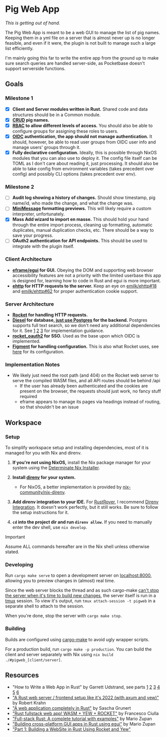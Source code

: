 # Pig Web App

*This is getting out of hand.*

The Pig Web App is meant to be a web GUI to manage the list of pig names. Keeping them in a yml file on a server that is
almost never up is no longer feasible, and even if it were, the plugin is not built to manage such a large list
efficiently.

I'm mainly going this far to write the entire app from the ground up to make sure search queries are handled
server-side, as Pocketbase doesn't support serverside functions.

## Goals

### Milestone 1

- [x] **Client and Server modules written in Rust.** Shared code and data structures should be in a Common module.
- [x] **[CRUD](https://en.wikipedia.org/wiki/Create%2C_read%2C_update_and_delete) pig names.**
- [x] **[RBAC](https://en.wikipedia.org/wiki/Role-based_access_control) to allow different levels of access.** You
  should also be able to configure groups for assigning these roles to users.
- [x] **[OIDC](https://en.wikipedia.org/wiki/OpenID#OpenID_Connect_(OIDC)) authentication, the app should not manage
  authentication.** It should, however, be able to read user groups from OIDC user info and manage users' groups through
  it.
- [x] **Fully declarative configuration.** Ideally, this is possible through NixOS modules that you can also use to
  deploy it. The config file itself can be TOML as I don't care about reading it, just processing. It should also be
  able to take config from environment variables (takes precedent over config) and possibly CLI options (takes precedent
  over env).

### Milestone 2

- [ ] **Audit log showing a history of changes.** Should show timestamp, pig name/id, who made the change, and what the
  change was.
- [ ] **[MiniMessage](https://docs.advntr.dev/minimessage/index.html) formatting previews.** This will likely require a
  custom interpreter, unfortunately.
- [x] **Mass Add wizard to import en masse.** This should hold your hand through the entire import process, cleaning up
  formatting, automatic duplicates, manual duplication checks, etc. There should be a way to save your progress.
- [ ] **OAuth2 authentication for API endpoints.** This should be used to integrate with the plugin itself.

### Client Architecture

- **[eframe/egui](https://github.com/emilk/eframe_template/tree/main) for GUI.** Obeying the DOM and supporting web
  browser accessibility features are not a priority with the limited userbase this app is designed for, learning how to
  code in Rust and egui is more important.
- **[ehttp](https://github.com/emilk/ehttp?tab=readme-ov-file) for HTTP requests to the server.** Keep an eye
  on [emilk/ehttp#18](https://github.com/emilk/ehttp/issues/18)
  and [emilk/ehttp#62](https://github.com/emilk/ehttp/pull/62) for proper authentication cookie support.

### Server Architecture

- **[Rocket](https://rocket.rs/) for handling HTTP requests.**
- **[Diesel](https://diesel.rs/) for database, [just use Postgres](https://mccue.dev/pages/8-16-24-just-use-postgres) for the backend.** Postgres supports full text search, so we don't need any additional dependencies for it. See [1](https://admcpr.com/postgres-full-text-search-is-better-than-part1/) [2](https://www.crunchydata.com/blog/postgres-full-text-search-a-search-engine-in-a-database) [3](https://neon.tech/postgresql/postgresql-indexes/postgresql-full-text-search) for implementation guidance.
- **[rocket_oauth2](https://github.com/jebrosen/rocket_oauth2) for SSO.** Used as the base upon which OIDC is implemented.
- **[Figment](https://docs.rs/figment/0.10.19/figment/) for handling configuration.** This is also what Rocket uses, see [here](https://rocket.rs/guide/v0.5/configuration/) for its configuration.

### Implementation Notes

- We likely just need the root path (and 404) on the Rocket web server to serve the compiled WASM files, and all API
  routes should be behind /api
    - If the user has already been authenticated and the cookies are present on the browser, the requests should just
      work, no fancy stuff required
    - eframe appears to manage its pages via headings instead of routing, so that shouldn't be an issue

## Workspace

### Setup

To simplify workspace setup and installing dependencies, most of it is managed for you with Nix and direnv.

1. **If you're not using NixOS,** install the Nix package manager for your system using the [Determinate Nix Installer](https://github.com/DeterminateSystems/nix-installer).

2. **Install [direnv](https://direnv.net/docs/installation.html) for your system.**

    - For NixOS, a better implementation is provided by [nix-community/nix-direnv](https://github.com/nix-community/nix-direnv).

3. **Add direnv integration to your IDE.** For [RustRover](https://www.jetbrains.com/rust/), I recommend [Direnv Integration](https://plugins.jetbrains.com/plugin/15285-direnv-integration). It doesn't work perfectly, but it still works. Be sure to follow the setup instructions for it.

4. **`cd` into the project dir and run `direnv allow`.** If you need to manually enter the dev shell, use `nix develop`.

> [!IMPORTANT]
> Assume ALL commands hereafter are in the Nix shell unless otherwise stated.

### Developing

Run `cargo make serve` to open a development server on [localhost:8000](http://localhost:8000), allowing you to preview changes in (almost) real time.

Since the web server blocks the thread and as such cargo-make [can't stop the server when it's time to build new changes](https://github.com/tmux/tmux/wiki), the server itself is run in a [tmux](https://github.com/tmux/tmux/wiki) session. To view it's output, run `tmux attach-session -t pigweb` in a separate shell to attach to the session.

When you're done, stop the server with `cargo make stop`.

### Building

Builds are configured using [cargo-make](https://github.com/sagiegurari/cargo-make) to avoid ugly wrapper scripts.

For a production build, run `cargo make -p production`. You can build the client and server separately with Nix using `nix build ./#pigweb_[client/server]`.

## Resources

- "How to Write a Web App in Rust" by Garrett Udstrand, see
  parts [1](https://betterprogramming.pub/how-to-write-a-web-app-in-rust-part-1-3047156660a7) [2](https://medium.com/better-programming/how-to-write-a-web-app-in-rust-part-2-2da195369fc1) [3](https://medium.com/better-programming/building-the-rust-web-app-how-to-use-object-relational-mapper-3af2084555b6) [4](https://medium.com/better-programming/building-the-rust-web-app-proper-error-handling-and-return-values-723f1f07f8cd) [5](https://medium.com/better-programming/building-the-rust-web-app-multiple-users-and-authentication-5ca5988ddfe4) [6](https://medium.com/better-programming/building-the-rust-web-app-finishing-up-1624c9b82f80)
- ["A Rust web server / frontend setup like it's 2022 (with axum and yew)"](https://robert.kra.hn/posts/2022-04-03_rust-web-wasm/)
  by Robert Krahn
- ["A web application completely in Rust"](https://medium.com/@saschagrunert/a-web-application-completely-in-rust-6f6bdb6c4471)
  by Sascha Grunert
- ["Rust fullstack web app! WASM + YEW + ROCKET"](https://dev.to/francescoxx/rust-fullstack-web-app-wasm-yew-rocket-3ian)
  by Francesco Ciulla
- ["Full-stack Rust: A complete tutorial with examples"](https://blog.logrocket.com/full-stack-rust-a-complete-tutorial-with-examples/)
  by Mario Zupan
- ["Building cross-platform GUI apps in Rust using egui"](https://blog.logrocket.com/building-cross-platform-gui-apps-rust-using-egui/)
  by Mario Zupan
- ["Part 1: Building a WebSite in Rust Using Rocket and Yew"](https://theadventuresofaliceandbob.com/posts/rust_rocket_yew_part1.md)
